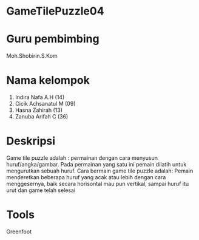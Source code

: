 # GameTilePuzzle04

# Guru pembimbing
  Moh.Shobirin.S.Kom

# Nama kelompok
  1. Indira Nafa A.H (14)
  2. Cicik Achsanatul M (09)
  3. Hasna Zahirah (13)
  4. Zanuba Arifah C (36)

# Deskripsi
Game tile puzzle adalah : permainan dengan cara menyusun huruf/angka/gambar. Pada permainan yang satu ini pemain dilatih untuk mengurutkan sebuah huruf.
Cara bermain game tile puzzle adalah: Pemain menderetkan beberapa huruf yang acak atau lebih dengan cara menggesernya, baik secara horisontal mau pun vertikal, sampai huruf itu urut dan game telah selesai

# Tools
  Greenfoot
